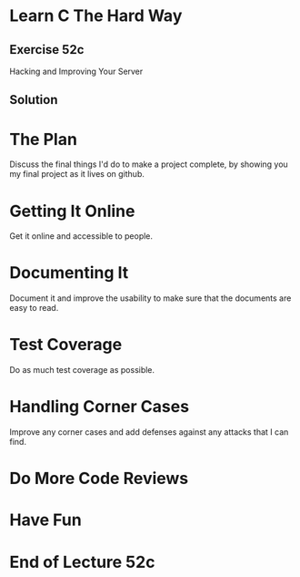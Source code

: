 Learn C The Hard Way
=======

Exercise 52c
----

Hacking and Improving Your Server

Solution
----



The Plan
====

Discuss the final things I'd do to make a project complete, by showing you
my final project as it lives on github.



Getting It Online
====

Get it online and accessible to people.



Documenting It
====

Document it and improve the usability to make sure that the documents are easy to read.



Test Coverage
====

Do as much test coverage as possible.



Handling Corner Cases
====

Improve any corner cases and add defenses against any attacks that I can find.



Do More Code Reviews
====



Have Fun
====



End of Lecture 52c
=====


